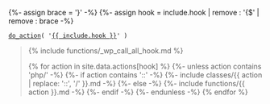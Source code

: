 {%- assign brace = '}' -%}
{%- assign hook = include.hook | remove : '{$' | remove : brace -%}

<p><code><a href="https://developer.wordpress.org/reference/functions/do_action/">do_action</a>( '<a href="https://developer.wordpress.org/reference/hooks/{{ hook }}/">{{ include.hook }}</a>' )</code></p>

<blockquote>

{% include functions/_wp_call_all_hook.md %}

{% for action in site.data.actions[hook] %}
  {%- unless action contains 'php/' -%}
    {%- if action contains '::' -%}
      {%- include classes/{{ action | replace: '::', '/' }}.md -%}
    {%- else -%}
      {%- include functions/{{ action }}.md -%}
    {%- endif -%}
  {%- endunless -%}
{% endfor %}

</blockquote>
